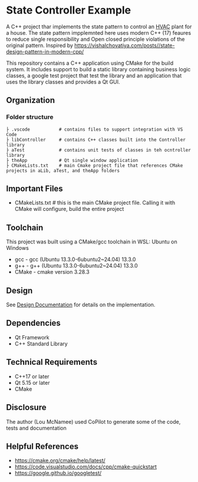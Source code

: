 # State Controller Example
A C++ project thar implements the state pattern to control an [HVAC](https://en.wikipedia.org/wiki/Heating,_ventilation,_and_air_conditioning)  plant for a house.
The state pattern impplemnted here uses modern C++ (17) feaures to reduce single responsibility and Open closed principle violations of the original pattern. 
Inspired by https://vishalchovatiya.com/posts//state-design-pattern-in-modern-cpp/

This repository contains a C++ application using CMake for the build system.
It includes support to build a static library containing business logic classes, a google test project that test the library and an application that uses the library classes and provides a Qt GUI.

## Organization

### Folder structure
```
├ .vscode           # contains files to support integration with VS Code
├ libController     # contains C++ classes built into the Controller library 
├ aTest             # contains unit tests of classes in teh ocntroller library
├ theApp            # Qt single window application
├ CMakeLists.txt    # main Cmake project file that references CMake projects in aLib, aTest, and theApp folders
```
## Important Files
* CMakeLists.txt    # this is the main CMake project file. Calling it with CMake will configure, build the entire project

## Toolchain

This project was built using a CMake/gcc toolchain in WSL: Ubuntu on Windows
* gcc - gcc (Ubuntu 13.3.0-6ubuntu2~24.04) 13.3.0
* g++ - g++ (Ubuntu 13.3.0-6ubuntu2~24.04) 13.3.0
* CMake - cmake version 3.28.3


## Design
See [Design Documentation](/doc/Design.md) for details on the implementation.

## Dependencies
- Qt Framework
- C++ Standard Library

## Technical Requirements
- C++17 or later
- Qt 5.15 or later
- CMake

## Disclosure
The author (Lou McNamee) used CoPilot to generate some of the code, tests and documentation 


## Helpful References
 * https://cmake.org/cmake/help/latest/
 * https://code.visualstudio.com/docs/cpp/cmake-quickstart
 * https://google.github.io/googletest/
 
